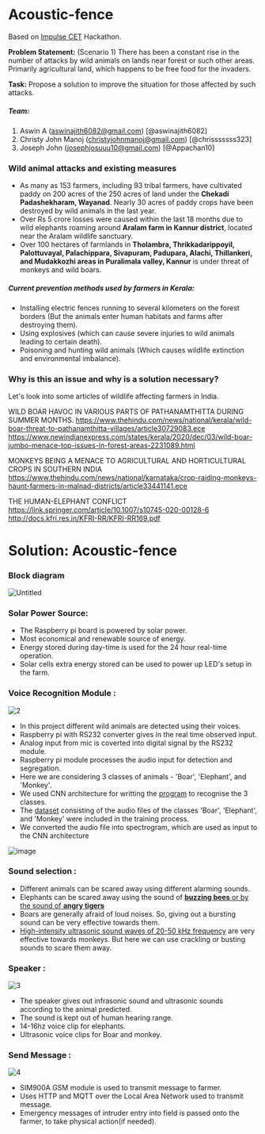 # Acoustic-fence

Based on [Impulse CET](https://pages.github.com/) Hackathon.

**Problem Statement:** (Scenario 1) There has been a constant rise in the number of attacks by wild animals on lands near forest or such other areas. Primarily agricultural land, which happens to be free food for the invaders.

**Task:** Propose a solution to improve the situation for those affected by such attacks.

##### Team:
1. Aswin A (aswinajith6082@gmail.com) [@aswinajith6082]
2. Christy John Manoj (christyjohnmanoj@gmail.com) [@chrisssssss323]
3. Joseph John (josephjosuuu10@gmail.com) [@Appachan10]

### Wild animal attacks and existing measures

- As many as 153 farmers, including 93 tribal farmers, have cultivated paddy on 200 acres of the 250 acres of land under the **Chekadi Padashekharam, Wayanad**. Nearly 30 acres of paddy crops have been destroyed by wild animals in the last year.
- Over Rs 5 crore losses were caused within the last 18 months due to wild elephants roaming around **Aralam farm in Kannur district**, located near the Aralam wildlife sanctuary.
- Over 100 hectares of farmlands in **Tholambra, Thrikkadarippoyil, Palottuvayal, Palachippara, Sivapuram, Padupara, Alachi, Thillankeri, and Mudakkozhi areas in Puralimala valley, Kannur** is under threat of monkeys and wild boars.

##### Current prevention methods used by farmers in Kerala:

- Installing electric fences running to several kilometers on the forest borders (But the animals enter human habitats and farms after destroying them).
- Using explosives (which can cause severe injuries to wild animals leading to certain death).
- Poisoning and hunting wild animals (Which causes wildlife extinction and environmental imbalance).

### Why is this an issue and why is a solution necessary?
Let's look into some articles of wildlife affecting farmers in India.

WILD BOAR HAVOC IN VARIOUS PARTS OF PATHANAMTHITTA DURING SUMMER MONTHS.
https://www.thehindu.com/news/national/kerala/wild-boar-threat-to-pathanamthitta-villages/article30729083.ece
https://www.newindianexpress.com/states/kerala/2020/dec/03/wild-boar-jumbo-menace-top-issues-in-forest-areas-2231089.html

MONKEYS BEING A MENACE TO AGRICULTURAL AND HORTICULTURAL CROPS IN SOUTHERN INDIA
https://www.thehindu.com/news/national/karnataka/crop-raiding-monkeys-haunt-farmers-in-malnad-districts/article33441141.ece

THE HUMAN-ELEPHANT CONFLICT
https://link.springer.com/article/10.1007/s10745-020-00128-6
http://docs.kfri.res.in/KFRI-RR/KFRI-RR169.pdf


# Solution: Acoustic-fence

### Block diagram

![Untitled](https://user-images.githubusercontent.com/49588749/120081445-5ddbf880-c0db-11eb-9a61-015e2a3766e0.png)





### Solar Power Source:

- The Raspberry pi board is powered by solar power.
- Most economical and renewable source of energy.
- Energy stored during day-time is used for the 24 hour real-time operation.
- Solar cells extra energy stored can be used to power up LED's setup in the farm.


### Voice Recognition Module :

![2](https://user-images.githubusercontent.com/62739750/120079935-00907900-c0d4-11eb-8db2-44849950018c.jpeg)

- In this project different wild animals are detected using their voices.
- Raspberry pi with RS232 converter gives in the real time observed input.
- Analog input from mic is coverted into digital signal by the RS232 module.
- Raspberry pi module processes the audio input for detection and segregation.
- Here we are considering 3 classes of animals - 'Boar', 'Elephant', and 'Monkey'.
- We used CNN architecture for writting the [program](https://github.com/Appachan10/Acoustic-fence/blob/main/Animal_voice_recognition.ipynb) to recognise the 3 classes.
- The [dataset](https://github.com/Appachan10/Acoustic-fence/tree/main/Wild%20animal%20sounds) consisting of the audio files of the classes 'Boar', 'Elephant', and 'Monkey' were included in the training process.
- We converted the audio file into spectrogram, which are used as input to the CNN architecture 

![image](https://user-images.githubusercontent.com/49588749/120082551-430c8280-c0e1-11eb-8ffd-4e60c7c0d3a4.png)


### Sound selection :

- Different animals can be scared away using different alarming sounds.
- Elephants can be scared away using the sound of [**buzzing bees** or by the sound of **angry tigers**](http://www.bbc.com/earth/story/20141204-five-ways-to-scare-off-elephants)
- Boars are generally afraid of loud noises. So, giving out a bursting sound can be very effective towards them.
- [High-intensity ultrasonic sound waves of 20-50 kHz frequency](https://www.hindustantimes.com/punjab/ultrasonic-machine-to-keep-away-monkeys-in-shimla/story-Yrf9NB1uhoW93qlcG71FEJ.html) are very effective towards monkeys. But here we can use crackling or busting sounds to scare them away.

### Speaker :

![3](https://user-images.githubusercontent.com/62739750/120079943-0ede9500-c0d4-11eb-8149-e290fe232f53.jpg)

- The speaker gives out infrasonic sound and ultrasonic sounds according to the animal predicted.
- The sound is kept out of human hearing range.
- 14-16hz voice clip for elephants.
- Ultrasonic voice clips for Boar and monkey.

### Send Message :

![4](https://user-images.githubusercontent.com/62739750/120079955-19009380-c0d4-11eb-92bb-9967a52d4551.jpeg)

- SIM900A GSM module is used to transmit message to farmer.
- Uses HTTP and MQTT over the Local Area Network used to transmit message.
- Emergency messages of intruder entry into field is passed onto the farmer, to take physical action(if needed).
